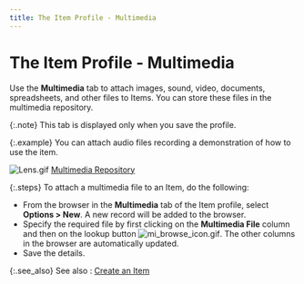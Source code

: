 ```yaml
---
title: The Item Profile - Multimedia
---
```


# The Item Profile - Multimedia


Use the **Multimedia** tab to attach  images, sound, video, documents, spreadsheets, and other files to Items.  You can store these files in the multimedia repository.


{:.note}
This tab is displayed only when you save the profile.


{:.example}
You can attach audio files recording a demonstration of how to use the  item.


![Lens.gif]({{site.mi_baseurl}}/img/lens.gif) [Multimedia  Repository]({{site.sc_chm}}/options/miscellaneous-set-up/multimedia/multimedia_repository.html)


{:.steps}
To attach a multimedia file to an Item, do the following:

- From the browser  in the **Multimedia** tab of the Item  profile, select **Options &gt; New**.  A new record will be added to the browser.
- Specify the  required file by first clicking on the **Multimedia 
 File** column and then on the lookup button ![mi_browse_icon.gif]({{site.mi_baseurl}}/img/mi_browse_icon.gif). The  other columns in the browser are automatically updated.
- Save the details.



{:.see_also}
See also
: [Create an Item]({{site.mi_baseurl}}/create-regular-items-kits-and-assemblies/creating-an-item/setting_up_an_item.html)
